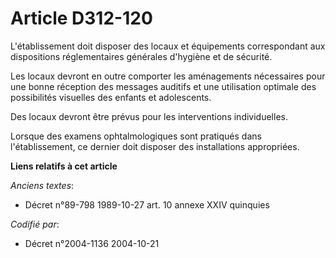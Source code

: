 # Article D312-120

L'établissement doit disposer des locaux et équipements correspondant aux dispositions réglementaires générales d'hygiène et
de sécurité.

Les locaux devront en outre comporter les aménagements nécessaires pour une bonne réception des messages auditifs et une
utilisation optimale des possibilités visuelles des enfants et adolescents.

Des locaux devront être prévus pour les interventions individuelles.

Lorsque des examens ophtalmologiques sont pratiqués dans l'établissement, ce dernier doit disposer des installations
appropriées.

**Liens relatifs à cet article**

_Anciens textes_:

  - Décret n°89-798 1989-10-27 art. 10 annexe XXIV quinquies

_Codifié par_:

  - Décret n°2004-1136 2004-10-21
